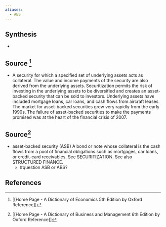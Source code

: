 ```yaml
---
aliases:
  - ABS
---
```

## Synthesis
- 
## Source [^1]
- A security for which a specified set of underlying assets acts as collateral. The value and income payments of the security are also derived from the underlying assets. Securitization permits the risk of investing in the underlying assets to be diversified and creates an asset-backed security that can be sold to investors. Underlying assets have included mortgage loans, car loans, and cash flows from aircraft leases. The market for asset-backed securities grew very rapidly from the early 1990s. The failure of asset-backed securities to make the payments promised was at the heart of the financial crisis of 2007.
## Source[^2]
- asset-backed security (ASB) A bond or note whose collateral is the cash flows from a pool of financial obligations such as mortgages, car loans, or credit-card receivables. See SECURITIZATION. See also STRUCTURED FINANCE.
	- #question ASB or ABS?
## References

[^1]: [[Home Page - A Dictionary of Economics 5th Edition by Oxford Reference]]
[^2]: [[Home Page - A Dictionary of Business and Management 6th Edition by Oxford Reference]]